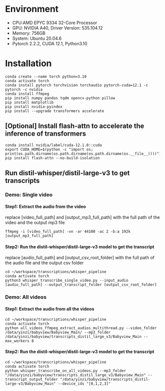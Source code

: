 # Environment

- CPU:AMD EPYC 9334 32-Core Processor
- GPU: NVIDIA A40,  Driver Version: 535.104.12 
- Memory: 756GB
- System: Ubuntu 20.04.6
- Pytorch 2.2.2, CUDA 12.1, Python3.10

# Installation

```
conda create --name torch python=3.10
conda activate torch
conda install pytorch torchvision torchaudio pytorch-cuda=12.1 -c pytorch -c nvidia
conda install ffmpeg
pip install numpy pandas tqdm opencv-python pillow
pip install matplotlib
pip install nvidia-pyindex 
pip install --upgrade transformers accelerate
```

## [Optional] Install flash-attn to accelerate the inference of transformers
```
conda install nvidia/label/cuda-12.1.0::cuda
export CUDA_HOME=$(python -c "import os; print(os.path.dirname(os.path.dirname(os.path.dirname(os.__file__))))")
pip install flash-attn --no-build-isolation
```

## Run distil-whisper/distil-large-v3 to get transcripts

### Demo: Single video

#### Step1: Extract the audio from the video
replace [video_full_path] and [output_mp3_full_path] with the full path of the video and the output mp3 file
```
ffmpeg -i [video_full_path] -vn -ar 44100 -ac 2 -b:a 192k [output_mp3_full_path]
```
#### Step2: Run the distil-whisper/distil-large-v3 model to get the transcript
replace [audio_full_path] and [output_csv_root_folder] with the full path of the audio file and the output csv folder
```
cd ~/workspace/transcriptions/whisper_pipeline
conda activate torch
python3 whisper_transcribe_single_video.py --input_audio [audio_full_path] --output_transcript_folder [output_csv_root_folder]
```

### Demo: All videos
#### Step1: Extract the audio from all the videos
```
cd ~/workspace/transcriptions/whisper_pipeline
conda activate torch
python all_videos_ffmpeg_extract_audios_multithread.py --video_folder /data/yinzi/babyview/Babyview_Main/ --mp3_folder /data/yinzi/babyview/transcripts_distil_large_v3/Babyview_Main --max_workers 8
```

#### Step2: Run the distil-whisper/distil-large-v3 model to get the transcript
```
cd ~/workspace/transcriptions/whisper_pipeline
conda activate torch
python whisper_transcribe_on_all_videos.py --mp3_folder "/data/yinzi/babyview/transcripts_distil_large_v3/Babyview_Main" --transcript_output_folder "/data/yinzi/babyview/transcripts_distil-large-v3/Babyview_Main" --device_ids "[0,1,2,3]"
```
